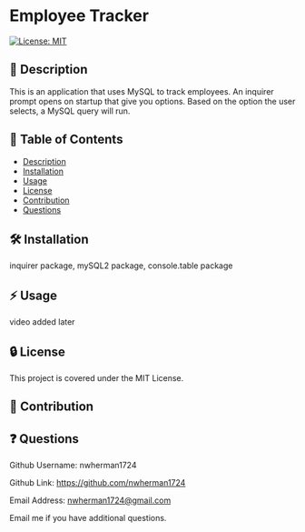 # Employee Tracker

  [![License: MIT](https://img.shields.io/badge/License-MIT-yellow.svg)](https://opensource.org/licenses/MIT)

  ## :blue_book: Description

  This is an application that uses MySQL to track employees. An inquirer prompt opens on startup that give you options. Based on the option the user selects, a MySQL query will run.

  ## :bookmark_tabs: Table of Contents

  - [Description](#description)
  - [Installation](#installation)
  - [Usage](#usage)
  - [License](#license)
  - [Contribution](#contribution)
  - [Questions](#questions)

  ## :hammer_and_wrench: Installation
  inquirer package, mySQL2 package, console.table package

  ## :zap: Usage
  video added later
      
  ## :lock: License
  
  This project is covered under the MIT License.

  ## :handshake: Contribution
  
  ## :question: Questions
  Github Username: nwherman1724

  Github Link: https://github.com/nwherman1724
  
  Email Address: nwherman1724@gmail.com
  
  Email me if you have additional questions.
